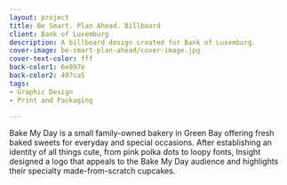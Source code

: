 ```yaml
---
layout: project
title: Be Smart. Plan Ahead. Billboard
client: Bank of Luxemburg
description: A billboard design created for Bank of Luxemburg.
cover-image: be-smart-plan-ahead/cover-image.jpg
cover-text-color: fff
back-color1: 6e897e
back-color2: 407ca5
tags:
- Graphic Design
- Print and Packaging

---
```

Bake My Day is a small family-owned bakery in Green Bay offering fresh baked sweets for everyday and special occasions. After establishing an identity of all things cute, from pink polka dots to loopy fonts, Insight designed a logo that appeals to the Bake My Day audience and highlights their specialty made-from-scratch cupcakes.

